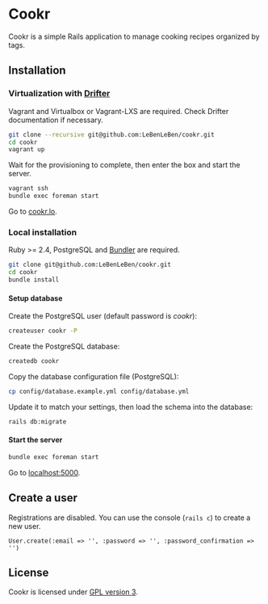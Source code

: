 # Cookr

Cookr is a simple Rails application to manage cooking recipes organized by tags.

## Installation

### Virtualization with [Drifter](https://github.com/liip/drifter)

Vagrant and Virtualbox or Vagrant-LXS are required. Check Drifter documentation if necessary.

```bash
git clone --recursive git@github.com:LeBenLeBen/cookr.git
cd cookr
vagrant up
```

Wait for the provisioning to complete, then enter the box and start the server.

```bash
vagrant ssh
bundle exec foreman start
```

Go to [cookr.lo](http://cookr.lo).

### Local installation

Ruby >= 2.4, PostgreSQL and [Bundler](http://bundler.io/) are required.

```bash
git clone git@github.com:LeBenLeBen/cookr.git
cd cookr
bundle install
```

#### Setup database

Create the PostgreSQL user (default password is _cookr_):

```bash
createuser cookr -P
```

Create the PostgreSQL database:

```bash
createdb cookr
```

Copy the database configuration file (PostgreSQL):

```bash
cp config/database.example.yml config/database.yml
```

Update it to match your settings, then load the schema into the database:

```bash
rails db:migrate
```

#### Start the server

```bash
bundle exec foreman start
```

Go to [localhost:5000](http://localhost:5000).

## Create a user

Registrations are disabled. You can use the console (`rails c`) to create a new user.

```
User.create(:email => '', :password => '', :password_confirmation => '')
```

## License

Cookr is licensed under [GPL version 3](http://www.gnu.org/copyleft/gpl.html).
